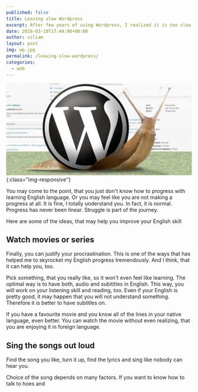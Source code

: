 ```yaml
---
published: false
title: Leaving slow Wordpress
excerpt: After few years of using Wordpress, I realized it is too slow for me. So I moved my blog to much faster solution, called Jekyll.
date: 2018-03-10T17:44:00+00:00
author: viliam
layout: post
img: wp.jpg
permalink: /leaving-slow-wordpress/
categories:
  - web
---
```


![Wordpress is very slow](/images/wpslow.jpg){:class="img-responsive"}

You may come to the point, that you just don't know how to progress with learning English language. Or you may feel like you are not making a progress at all. It is fine, I totally understand you. In fact, it is normal. Progress has never been linear. Struggle is part of the journey.

Here are some of the ideas, that may help you improve your English skill

## Watch movies or series

Finally, you can justify your procrastination. This is one of the ways that has helped me to skyrocket my English progress tremendously. And I think, that it can help you, too.

Pick something, that you really like, so it won't even feel like learning. The optimal way is to have both, audio and subititles in English. This way, you will work on your listening skill and reading, too. Even if your English is pretty good, it may happen that you will not understand something. Therefore it is better to have subtitles on.

If you have a favourite movie and you know all of the lines in your native language, even better. You can watch the movie without even realizing, that you are enjoying it in foreign language.

## Sing the songs out loud

Find the song you like, turn it up, find the lyrics and sing like nobody can hear you. 

Choice of the song depends on many factors. If you want to know how to talk to hoes and
